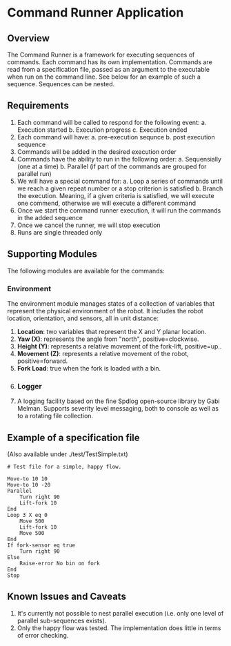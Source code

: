 # Command Runner Application
## Overview
The Command Runner is a framework for executing sequences of commands. Each command has its own implementation.
Commands are read from a specification file, passed as an argument to the executable when run on the command line. See below for an example of such a sequence.
Sequences can be nested.
## Requirements
1.	Each command will be called to respond for the following event:
a.	Execution started
b.	Execution progress
c.	Execution ended
2.	Each command will have:
a.	pre-execution sequnce
b.	post execution sequence
3.	Commands will be added in the desired execution order
4.	Commands have the ability to run in the following order:
a.	Sequensially (one at a time)
b.	Parallel (if part of the commands are grouped for parallel run)
5.	We will have a special command for:
a.	Loop a series of commands until we reach a given repeat number or a stop criterion is satisfied
b.	Branch the execution. Meaning, if a given criteria is satisfied, we will execute one commend, otherwise we will execute a different command
6.	Once we start the command runner execution, it will run the commands in the added sequence
7.	Once we cancel the runner, we will stop execution
8.	Runs are single threaded only
## Supporting Modules
The following modules are available for the commands:
### Environment
The environment module manages states of a collection of variables that represent the physical environment of the robot. It includes the robot location, orientation, and sensors, all in unit distance:
1. **Location**: two variables that represent the X and Y planar location.
2. **Yaw (X)**: represents the angle from "north", positive=clockwise.
3. **Height (Y)**: represents a relative movement of the fork-lift, positive=up..
4. **Movement (Z)**: represents a relative movement of the robot, positive=forward.
5. **Fork Load**: true when the fork is loaded with a bin.
6. ### Logger
7. A logging facility based on the fine Spdlog open-source library by Gabi Melman. Supports severity level messaging, both to console as well as to a rotating file collection.
## Example of a specification file
(Also available under ./test/TestSimple.txt)
```
# Test file for a simple, happy flow.

Move-to 10 10
Move-to 10 -20
Parallel
    Turn right 90
    Lift-fork 10
End
Loop 3 X eq 0
    Move 500
    Lift-fork 10
    Move 500
End
If fork-sensor eq true
    Turn right 90
Else
    Raise-error No bin on fork
End
Stop
```
## Known Issues and Caveats
1. It's currently not possible to nest parallel execution (i.e. only one level of parallel sub-sequences exists).
2. Only the happy flow was tested. The implementation does little in terms of error checking.